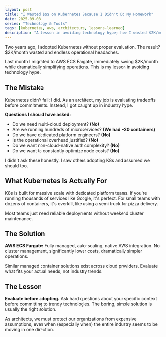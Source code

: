 ```yaml
---
layout: post
title: "I Wasted $$$ on Kubernetes Because I Didn't Do My Homework"
date: 2025-09-08
series: "Technology & Tools"
tags: [kubernetes, aws, architecture, lessons-learned]
description: "A lesson in avoiding technology hype; how I wasted $2K/month on Kubernetes when simpler solutions like AWS ECS were a better fit."
---
```


Two years ago, I adopted Kubernetes without proper evaluation. The result? $2K/month wasted and endless operational headaches.

Last month I migrated to AWS ECS Fargate, immediately saving $2K/month while dramatically simplifying operations. This is my lesson in avoiding technology hype.

## The Mistake

Kubernetes didn't fail; I did. As an architect, my job is evaluating tradeoffs before commitments. Instead, I got caught up in industry hype.

**Questions I should have asked:**

- Do we need multi-cloud deployment? **(No)**
- Are we running hundreds of microservices? **(We had ~20 containers)**
- Do we have dedicated platform engineers? **(No)**
- Is the operational overhead justified? **(No)**
- Do we want non-cloud-native auth complexity? **(No)**
- Do we want to constantly optimize node costs? **(No)**

I didn't ask these honestly. I saw others adopting K8s and assumed we should too.

## What Kubernetes Is Actually For

K8s is built for massive scale with dedicated platform teams. If you're running thousands of services like Google, it's perfect. For small teams with dozens of containers, it's overkill, like using a semi truck for pizza delivery.

Most teams just need reliable deployments without weekend cluster maintenance.

## The Solution

**AWS ECS Fargate:** Fully managed, auto-scaling, native AWS integration. No cluster management, significantly lower costs, dramatically simpler operations.

Similar managed container solutions exist across cloud providers. Evaluate what fits your actual needs, not industry trends.

## The Lesson

**Evaluate before adopting.** Ask hard questions about your specific context before committing to trendy technologies. The boring, simple solution is usually the right solution.

As architects, we must protect our organizations from expensive assumptions, even when (especially when) the entire industry seems to be moving in one direction.